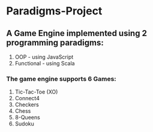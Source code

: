# Paradigms-Project
## A Game Engine implemented using 2 programming paradigms:
1) OOP - using JavaScript
2) Functional - using Scala
### The game engine supports 6 Games:
1) Tic-Tac-Toe (XO)
2) Connect4
3) Checkers
4) Chess
5) 8-Queens
6) Sudoku
